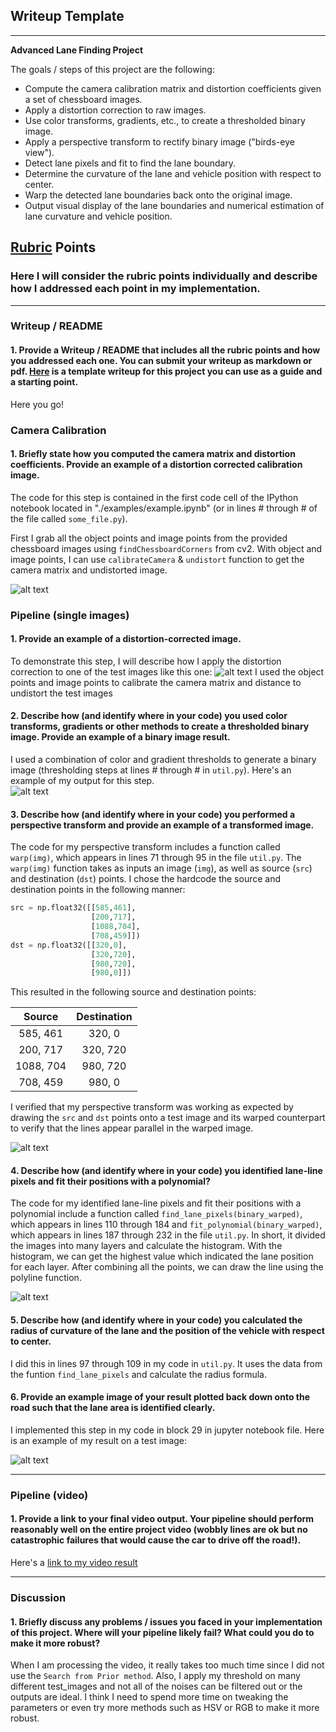 ## Writeup Template

---

**Advanced Lane Finding Project**

The goals / steps of this project are the following:

* Compute the camera calibration matrix and distortion coefficients given a set of chessboard images.
* Apply a distortion correction to raw images.
* Use color transforms, gradients, etc., to create a thresholded binary image.
* Apply a perspective transform to rectify binary image ("birds-eye view").
* Detect lane pixels and fit to find the lane boundary.
* Determine the curvature of the lane and vehicle position with respect to center.
* Warp the detected lane boundaries back onto the original image.
* Output visual display of the lane boundaries and numerical estimation of lane curvature and vehicle position.

[//]: # (Image References)

[image1]: ./examples/undistort_output.png "Undistorted"
[image2]: ./test_images/test1.jpg "Road Transformed"
[image3]: ./examples/binary_combo_example.jpg "Binary Example"
[image4]: ./examples/warped_straight_lines.jpg "Warp Example"
[image5]: ./examples/color_fit_lines.jpg "Fit Visual"
[image6]: ./examples/example_output.jpg "Output"
[video1]: ./project_video.mp4 "Video"

## [Rubric](https://review.udacity.com/#!/rubrics/571/view) Points

### Here I will consider the rubric points individually and describe how I addressed each point in my implementation.  

---

### Writeup / README

#### 1. Provide a Writeup / README that includes all the rubric points and how you addressed each one.  You can submit your writeup as markdown or pdf.  [Here](https://github.com/udacity/CarND-Advanced-Lane-Lines/blob/master/writeup_template.md) is a template writeup for this project you can use as a guide and a starting point.  

Here you go!

### Camera Calibration

#### 1. Briefly state how you computed the camera matrix and distortion coefficients. Provide an example of a distortion corrected calibration image.

The code for this step is contained in the first code cell of the IPython notebook located in "./examples/example.ipynb" (or in lines # through # of the file called `some_file.py`).

First I grab all the object points and image points from the provided chessboard images using `findChessboardCorners` from cv2. With object and image points, I can use `calibrateCamera` & `undistort` function to get the camera matrix and undistorted image.

![alt text](https://goo.gl/zfkLPQ)

### Pipeline (single images)

#### 1. Provide an example of a distortion-corrected image.

To demonstrate this step, I will describe how I apply the distortion correction to one of the test images like this one:
![alt text](https://goo.gl/zfkLPQ)
I used the object points and image points to calibrate the camera matrix and distance to undistort the test images
#### 2. Describe how (and identify where in your code) you used color transforms, gradients or other methods to create a thresholded binary image.  Provide an example of a binary image result.

I used a combination of color and gradient thresholds to generate a binary image (thresholding steps at lines # through # in `util.py`).  Here's an example of my output for this step.  
![alt text](https://goo.gl/MSmkPN)

#### 3. Describe how (and identify where in your code) you performed a perspective transform and provide an example of a transformed image.

The code for my perspective transform includes a function called `warp(img)`, which appears in lines 71 through 95 in the file `util.py`.  The `warp(img)` function takes as inputs an image (`img`), as well as source (`src`) and destination (`dst`) points.  I chose the hardcode the source and destination points in the following manner:

```python
src = np.float32([[585,461],
                  [200,717],
                  [1088,704],
                  [708,459]])
dst = np.float32([[320,0],
                  [320,720],
                  [980,720],
                  [980,0]])
```

This resulted in the following source and destination points:

| Source        | Destination   | 
|:-------------:|:-------------:| 
| 585, 461      | 320, 0        | 
| 200, 717      | 320, 720      |
| 1088, 704     | 980, 720      |
| 708, 459      | 980, 0        |

I verified that my perspective transform was working as expected by drawing the `src` and `dst` points onto a test image and its warped counterpart to verify that the lines appear parallel in the warped image.

![alt text](https://goo.gl/Yg5NFV)

#### 4. Describe how (and identify where in your code) you identified lane-line pixels and fit their positions with a polynomial?

The code for my identified lane-line pixels and fit their positions with a polynomial include a function called `find_lane_pixels(binary_warped)`, which appears in lines 110 through 184 and `fit_polynomial(binary_warped)`, which appears in lines 187 through 232 in the file `util.py`. In short, it divided the images into many layers and calculate the histogram. With the histogram, we can get the highest value which indicated the lane position for each layer. After combining all the points, we can draw the line using the polyline function. 

![alt text](https://goo.gl/xyqDUP)

#### 5. Describe how (and identify where in your code) you calculated the radius of curvature of the lane and the position of the vehicle with respect to center.

I did this in lines 97 through 109 in my code in `util.py`. It uses the data from the funtion `find_lane_pixels` and calculate the radius formula.

#### 6. Provide an example image of your result plotted back down onto the road such that the lane area is identified clearly.

I implemented this step in my code in block 29 in jupyter notebook file.  Here is an example of my result on a test image:

![alt text](https://goo.gl/X6EfRU)

---

### Pipeline (video)

#### 1. Provide a link to your final video output.  Your pipeline should perform reasonably well on the entire project video (wobbly lines are ok but no catastrophic failures that would cause the car to drive off the road!).

Here's a [link to my video result](https://youtu.be/toQ99iWcBC0)

---

### Discussion

#### 1. Briefly discuss any problems / issues you faced in your implementation of this project.  Where will your pipeline likely fail?  What could you do to make it more robust?
When I am processing the video, it really takes too much time since I did not use the `Search from Prior method`. Also, I apply my threshold on many different test_images and not all of the noises can be filtered out or the outputs are ideal. I think I need to spend more time on tweaking the parameters or even try more methods such as HSV or RGB to make it more robust.


